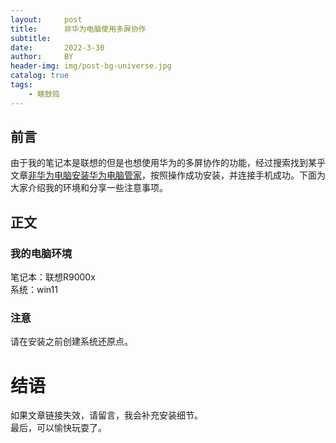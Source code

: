 ```yaml
---
layout:     post
title:      非华为电脑使用多屏协作
subtitle:   
date:       2022-3-30
author:     BY
header-img: img/post-bg-universe.jpg
catalog: true
tags:
    - 瞎鼓捣
---
```



## 前言
由于我的笔记本是联想的但是也想使用华为的多屏协作的功能，经过搜索找到某乎文章[非华为电脑安装华为电脑管家](https://zhuanlan.zhihu.com/p/451415428)，按照操作成功安装，并连接手机成功。下面为大家介绍我的环境和分享一些注意事项。


## 正文
### 我的电脑环境
笔记本：联想R9000x<br>
系统：win11

### 注意
请在安装之前创建系统还原点。

# 结语
如果文章链接失效，请留言，我会补充安装细节。<br>
最后，可以愉快玩耍了。